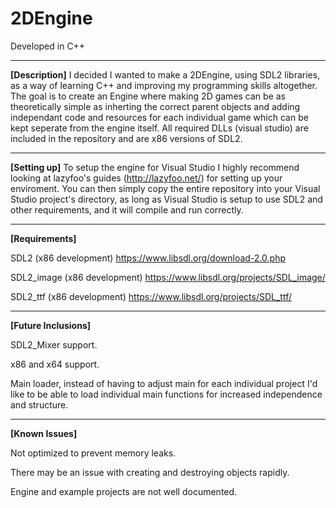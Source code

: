 # 2DEngine
Developed in C++

***
**[Description]** I decided I wanted to make a 2DEngine, using SDL2 libraries, as a way of learning C++ and improving my programming skills altogether. The goal is to create an Engine where making 2D games can be as theoretically simple as inherting the correct parent objects and adding independant code and resources for each individual game which can be kept seperate from the engine itself. All required DLLs (visual studio) are included in the repository and are x86 versions of SDL2. 

***
**[Setting up]** To setup the engine for Visual Studio I highly recommend looking at lazyfoo's guides (http://lazyfoo.net/) for setting up your enviroment. You can then simply copy the entire repository into your Visual Studio project's directory, as long as Visual Studio is setup to use SDL2 and other requirements, and it will compile and run correctly. 

***
**[Requirements]**

  SDL2       (x86 development)    https://www.libsdl.org/download-2.0.php

  SDL2_image (x86 development)    https://www.libsdl.org/projects/SDL_image/
  
  SDL2_ttf   (x86 development)    https://www.libsdl.org/projects/SDL_ttf/

***
**[Future Inclusions]**

  SDL2_Mixer support.
  
  x86 and x64 support.
  
  Main loader, instead of having to adjust main for each individual project I'd like to be able to load individual main functions for increased independence and structure.

***
**[Known Issues]**

  Not optimized to prevent memory leaks.
  
  There may be an issue with creating and destroying objects rapidly.
  
  Engine and example projects are not well documented.
  
